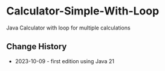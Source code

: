 # Calculator-Simple-With-Loop
Java Calculator with loop for multiple calculations  
## Change History
* 2023-10-09 - first edition using Java 21
